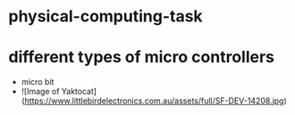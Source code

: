 # physical-computing-task
# different types of micro controllers
* micro bit 
* ![Image of Yaktocat] (https://www.littlebirdelectronics.com.au/assets/full/SF-DEV-14208.jpg)
